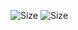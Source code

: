 ![Size](https://img.shields.io/github/repo-size/iicherry/iicherry.github.io) ![Size](https://img.shields.io/reddit/user-karma/combined/cherrimc?style=social)
